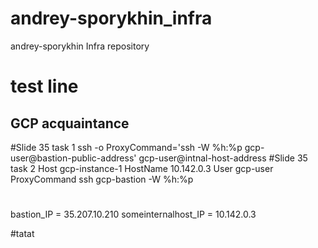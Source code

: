 # andrey-sporykhin_infra
andrey-sporykhin Infra repository
# test line
## GCP acquaintance
#Slide 35 task 1
ssh -o ProxyCommand='ssh -W %h:%p gcp-user@bastion-public-address' gcp-user@intnal-host-address
#Slide 35 task 2
Host gcp-instance-1
 HostName 10.142.0.3
  User gcp-user
  ProxyCommand ssh gcp-bastion -W %h:%p
#
bastion_IP = 35.207.10.210
someinternalhost_IP = 10.142.0.3
 
 #tatat